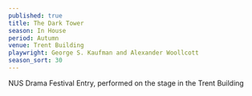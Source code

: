 ```yaml
---
published: true
title: The Dark Tower
season: In House
period: Autumn
venue: Trent Building
playwright: George S. Kaufman and Alexander Woollcott
season_sort: 30
---
```



NUS Drama Festival Entry, performed on the stage in the Trent Building
